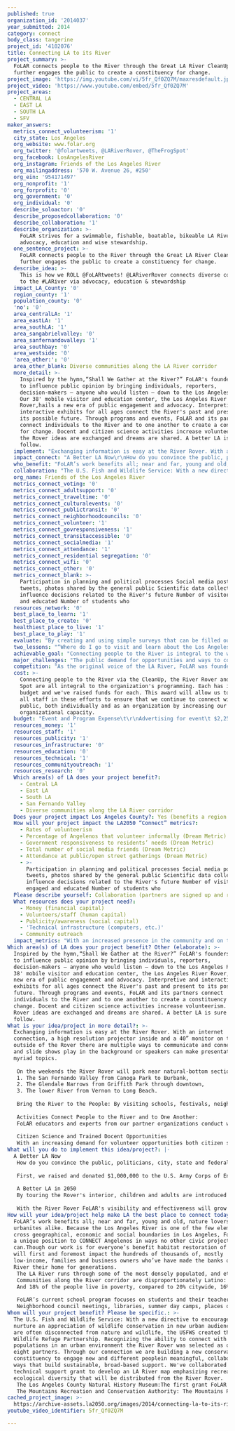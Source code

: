 ```yaml
---
published: true
organization_id: '2014037'
year_submitted: 2014
category: connect
body_class: tangerine
project_id: '4102076'
title: Connecting LA to its River
project_summary: >-
  FoLAR connects people to the River through the Great LA River CleanUp and
  further engages the public to create a constituency for change.
project_image: 'https://img.youtube.com/vi/5fr_Qf0ZQ7M/maxresdefault.jpg'
project_video: 'https://www.youtube.com/embed/5fr_Qf0ZQ7M'
project_areas:
  - CENTRAL LA
  - EAST LA
  - SOUTH LA
  - SFV
maker_answers:
  metrics_connect_volunteerism: '1'
  city_state: Los Angeles
  org_website: www.folar.org
  org_twitter: '@folartweets, @LARiverRover, @TheFrogSpot'
  org_facebook: LosAngelesRiver
  org_instagram: Friends of the Los Angeles River
  org_mailingaddress: '570 W. Avenue 26, #250'
  org_ein: '954171497'
  org_nonprofit: '1'
  org_forprofit: '0'
  org_government: '0'
  org_individual: '0'
  describe_soloactor: '0'
  describe_proposedcollaboration: '0'
  describe_collaboration: '1'
  describe_organization: >-
    FoLAR strives for a swimmable, fishable, boatable, bikeable LA River through
    advocacy, education and wise stewardship.
  one_sentence_project: >-
    FoLAR connects people to the River through the Great LA River CleanUp and
    further engages the public to create a constituency for change.
  describe_idea: >-
    This is how we ROLL @FoLARtweets! @LARiverRover connects diverse communities
    to the #LARiver via advocacy, education & stewardship
  impact_LA_County: '0'
  region_county: '1'
  population_county: '0'
  'no': '0'
  area_centralLA: '1'
  area_eastLA: '1'
  area_southLA: '1'
  area_sangabrielvalley: '0'
  area_sanfernandovalley: '1'
  area_southbay: '0'
  area_westside: '0'
  'area_other:': '0'
  area_other_blank: Diverse communities along the LA River corridor
  more_detail: >-
    Inspired by the hymn,“Shall We Gather at the River?” FoLAR's founders united
    to influence public opinion by bringing individuals, reporters,
    decision-makers – anyone who would listen – down to the Los Angeles River.
    Our 38' mobile visitor and education center, the Los Angeles River
    Rover,hails a new era of public engagement and advocacy. Interpretive and
    interactive exhibits for all ages connect the River's past and present to
    its possible future. Through programs and events, FoLAR and its partners
    connect individuals to the River and to one another to create a constituency
    for change. Docent and citizen science activities increase volunteerism. At
    the Rover ideas are exchanged and dreams are shared. A better LA is sure to
    follow.
  implement: "Exchanging information is easy at the River Rover. With an internet connection, a high resolution projector inside and a 40” monitor on the outside of the Rover there are multiple ways to communicate and connect. DVDs and slide shows play in the background or speakers can make presentations on myriad topics.\r\n\r\nOn the weekends the River Rover will park near natural-bottom sections at lease once a month in each of these three service areas:\r\n1.\tThe San Fernando Valley from Canoga Park to Burbank,\r\n2.\tThe Glendale Narrows from Griffith Park through downtown, \r\n3.\tThe lower River from Vernon to Long Beach. \r\n\r\nBring the River to the People: By visiting schools, festivals, neighborhood council meetings, libraries, senior centers – anywhere we can park provides the opportunity to inform and engage people of all ages, cultures connecting communities and residents to the issues that impact their neighborhoods and the River so their voices can be heard.\r\n\r\nActivities Connect People to the River and to One Another: \r\nFoLAR educators and experts from our partner organizations conduct walks along the River calling attention to bird and plant life, sharing current information and engaging participants in conversations. Bicycle rides, kayaking trips, fishing lessons and tournaments, poetry readings, live music and food trucks, these are just some of the ways to connect people to the River not only as a place for recreation and celebration but also as an ecosystem in the heart of our built environment.\r\n\r\nCitizen Science and Trained Docent Opportunities\r\nWith an increasing demand for volunteer opportunities both citizen science and docent programs provide meaningful ways for the public to engage. Assessing the River's biological health, testing water quality and conducting trash surveys provide both volunteer opportunities and useful data that can be used to influence policy decisions that affect the River's future. Trained docents provide guided tours through the Rover, answer questions and engage the public in numerous other ways. Individuals and high school students representing each of the three regions gain knowledge and experience while increasing FoLAR's capacity to foster connections.\r\n"
  impact_connect: "A Better LA Now\r\nHow do you convince the public, politicians, city, state and federal government agencies that there is value to restoring a concrete River?  In 1986 Lewis MacAdams and two friends cut a hole in the fence and started what he called a 40-year artwork to bring the River back to life. Now the once maligned River is a place for recreation, education and restoration. This year FoLAR rallied for the most ambitious plan to remove concrete, restore wetland habitat and connect communities to a natural environment while increasing flood-control capacity; Alternative 20. \r\n\r\nFirst, we raised and donated $1,000,000 to the U.S. Army Corps of Engineers to complete an Ecosystem Feasibility Study seven years in the making; a first in the Corps' history. Next, Lewis, Mayor Eric Garcetti, and others traveled to Washington DC meeting with Senators Boxer and Feinstein, and top-ranking Army Corps and Obama Administration officials. We pressed for a town-hall at the LA River Center and mobilized politicians and community leaders; over 200 people voiced support for the most ambitious plan- Alternative 20. In a precedent-setting action, the City agreed to share costs for the plan that will remove X miles of concrete and an 11-mile stretch through the heart of our region.\r\n\r\nA Better LA in 2050\r\nBy touring the Rover's interior, children and adults are introduced to the pre-channelized River's natural and human history in the Past Gallery where animal pelts, native plant scents, bird calls and frog croaks bring the River alive. The Present Gallery includes an aquarium where aquatic insects and fish from the River give guests a look into its waters. A counter with microscopes and a sink turns the area into a mobile laboratory. A true/false game and interpretive panels provide an overview of the River as it is today. In the Future Gallery images of future plans are projected onto a screen. A game allows visitors to place hexagonal tiles depicting bike paths, wetlands and other amenities onto a concrete channel to create the River of their dreams.The vehicle's vibrant exterior artwork provides additional opportunity to engage the public.\r\n\r\nWith the River Rover FoLAR's visibility and effectiveness will grow exponentially. Programming is limitless and partnerships abundant. As William Carlos Williams noted, “A new world is a new mind.” A new River is possible. By 2050 the possible will be realized.\r\n"
  who_benefit: "FoLAR’s work benefits all; near and far, young and old, nature lovers and urbanites alike. Because the Los Angeles River is one of the few elements that cross geographical, economic and social boundaries in Los Angeles, FoLAR is in a unique position to CONNECT Angelenos in ways no other civic project can.Though our work is for everyone’s benefit habitat restoration of the River will first and foremost impact the hundreds of thousands of, mostly low-income, families and business owners who’ve have made the banks of the LA River their home for generations. \r\nThe LA River runs through some of the most densely populated, and ethnically diverse communities in the country where access to nature and open space is virtually non-existent for millions. According to the City Project there are 7.2 total acres of green space per thousand residents along the River corridor, compared to 89.8 countywide and 1,343.5 statewide.\r\nCommunities along the River corridor are disproportionately Latino: 52% along the River, compared to 48% for the city, 47% for the county, and 37% statewide.\r\nAnd 18% of the people live in poverty, compared to 20% citywide, 16% countywide, and 14% statewide. Designed for all ages, the Rover is also equipped with an ADA wheelchair lift, allowing people of all abilities to enter, experience and exit the vehicle with ease. FoLAR's bilingual staff speak Spanish, Korean and Farsi and many of our partners advocate for other diverse cultures – Chinese, Vietnamese.\r\n\r\nFoLAR’s current school program focuses on students and their teachers in grades 3 through 6. A pilot program for high school students begins in Fall 2014.The goal is to provide opportunities for students from Kindergarten through college with curriculum and connections to the LA River. On weekends, students have the opportunity to bring their friends and family to the River to see the LA River Rover that visited their school and to explore the River together through family-friendly progams and activities.\r\nNeighborhood council meetings, libraries, summer day camps, places of worship; anywhere we can safely park is a place to engage people of all ages, all nationalities, all socio-economic backgrounds and all abilities. Staging near the River introduces members of park-poor communities to an oasis in their backyard; a place for recreation, respite and open expanses. Connecting Angelenos to its River has never been more feasible. FoLAR is connecting us all to a better future."
  collaboration: "The U.S. Fish and Wildlife Service: With a new directive to encourage and nurture an appreciation of wildlife conservation in new urban audiences who are often disconnected from nature and wildlife, the USFWS created the Urban Wildlife Refuge Partnership. Recognizing the ability to connect with diverse populations in an urban environment the River Rover was selected as one of eight partners. Through our connection we are building a new conservation constituency to engage new and different peoplein meaningful, collaborative ways that build sustainable, broad-based support. We've collaborated on a technical support grant to develop an LA River map emphasizing recreation and ecological diversity that will be distributed from the River Rover.\r\nThe Los Angeles County Natural History Museum:The first grant FoLAR received was to compile a Biota for the Los Angeles River in partnership with the Natural History Museum. The majority of the data used to document the biological diversity on the LA River was gleaned from the Museum’s vast collection. With a commitment from both the U.S. Army Corps of Engineers and the city of Los Angeles to share costs associated with the most ambitious plan EVER PROPOSED to restore 11 miles of wetland habitat we’ve again joined forces with the Natural History Museum. Experts from the Museum on birds, fish, reptiles, amphibians and mammals are at the ready to lend their knowledge and expertise to our programs. The LA River Rover will stage numerous events in the Museum’s habitat garden and we’re working together on an exhibit and lecture series, utilizing the Museum’s vast collections, to focus on the River’s historic and possible future bio-diversity. We’re also working closely with the Museum’s mobile education staff on ways to share education materials and expertise.\r\nThe Mountains Recreation and Conservation Authority: The Mountains Recreation and Conservation Authority (MRCA) has worked for decades to create and maintain small pocket parks on the Los Angeles River corridor and FoLAR has championed their efforts. With funding from the MRCA FoLAR created the first decorative gates -the Heron Gates- to declare the River open to the public. We’ve worked together to reimagine a railyard, owned by Union Pacific across the River from Union Station, as a location for restored wetlands and water retention that is included in the ecosystem restoration plan. We partner with MRCA’s trained naturalists whose knowledge, expertise and programmin"
  org_name: Friends of the Los Angeles River
  metrics_connect_voting: '0'
  metrics_connect_adultsupport: '0'
  metrics_connect_traveltime: '0'
  metrics_connect_culturalevents: '0'
  metrics_connect_publictransit: '0'
  metrics_connect_neighborhoodcouncils: '0'
  metrics_connect_volunteer: '1'
  metrics_connect_govresponsiveness: '1'
  metrics_connect_transitaccessible: '0'
  metrics_connect_socialmedia: '1'
  metrics_connect_attendance: '1'
  metrics_connect_residential segregation: '0'
  metrics_connect_wifi: '0'
  metrics_connect_other: '0'
  metrics_connect_blank: >-
    Participation in planning and political processes Social media posts,
    tweets, photos shared by the general public Scientific data collected to
    influence decisions related to the River's future Number of visitors engaged
    and educated Number of students who
  resources_network: '0'
  best_place_to_learn: '1'
  best_place_to_create: '0'
  healthiest_place_to_live: '1'
  best_place_to_play: '1'
  evaluate: "By creating and using simple surveys that can be filled out on-site via Ipads that we provide or via visitor's smart phones we can understand more about the people who visit, what motivates them, what interested or surprised them most, what programming they would like to see, what experiences they want to have and how FoLAR and its partners can facilitate these demands.\r\n\r\nSuccess can be measured in multiple ways as detailed in the section above, however, we will focus on:\r\n\r\n1.\tThe number of people who connect with FoLAR and the River through our various events. The above-mentioned surveys, as well as documenting conversations we have with our visitors will help us understand what aspects of the River interest people most. Programming and staging will be influenced by our public interactions.\r\n2.\tThe ways in which students and the public participate in the political process. FoLAR works with numerous Neighborhood Councils along the River to understand the unique needs of each community. When issues of relevance occur, whether that is a planned development, the expansion of the bike path, creation of parks, high speed rail along the River, and myriad other projects and programs that affect communities and the River, FoLAR will provide opportunities for people to participate, attend meetings, provide feedback, write letters and so on. Seeing how people respond, what drives their interests and efforts, we will better bridge the gap between River users and decision-makers.\r\n3.  Participation in citizen science and docent programs; how many people respond to our call to action for their participation in collecting scientific data and being trained as a docent to lead tours inside the Rover and give talks to the public.\r\n"
  two_lessons: "“Where do I go to visit and learn about the Los Angeles River?” \r\nWe've learned first-hand that people are hungry to connect with the River, for knowledge and respite. We field requests daily from people who want to visit, kayak, fish and bicycle along the River. It's the reason a donor funded the creation of the LA River Rover, so FoLAR can create destinations for discovery, recreation and advocacy. This summer FoLAR created The Frog Spot, a temporary  Riverside visitor center open on weekends on the Elysian Valley Bike Path, with free water, WIFI, shade and places for people to gather and relax. Saturday nights turn into “Sunset at the Oasis”, FoLAR fundraising mixers from 5-8 with live music and two drinks (beer, wine or soda) for a suggested donation of $15. The place is jumping with upwards of 1,000 visitors each weekend. We are eager to roll out the River Rover to create destinations along the entire length of the River. \r\n\r\n“What volunteer opportunities do you offer?” \r\nWe've learned first-hand that people are eager to connect with the River through volunteerism. FoLAR's annual Great Los Angeles River CleanUp started with 30 people at one site and has grown to nearly 4,000 people at 15 sites throughout the watershed to pull up to 25 tons out of the River annually. For our 25th anniversary this year we split the event into three weekends, staging on the upper, middle and lower River so that volunteers could experience more than one spot. With the River Rover on the road this fall we intend to visit at least two sites during each of the three weekend cleanups. With docent and citizen science activities in development people of all ages with different backgrounds can learn more about the River and help FoLAR increase its capacity to educate the public, while nature walks, and scientific monitoring activities offer meaningful ways to connect and collect data that will shape the River's future.\r\nFoLAR is meeting an ever-increasing demand for people to connect with, experience and learn about the LA River. Docent and citizen science opportunities will meet the increasing demand for meaningful, year-round volunteer opportunities. The Frog Spot and the River Rover are platforms for people to connect with the River, to connect with each other and to connect with the issues that will shape the River's future. A well-informed and invested public will make their voices heard.\r\n"
  achievable_goal: "Connecting people to the River is integral to the work we've done for nearly three decades. The Great Los Angeles River CleanUp is an institution, 2015 marks the 26th annual event. The Frog Spot is well-used and extremely well-received. The River Rover is built and is now ready to roll. While we are eager to connect as many people to the River as we can, we realize that we need to start simple and build. Staging at each of the three River sections at least once a month is achievable. Partnering with the U.S. Fish and Wildlife Service, the Natural History Museum and the Mountains Recreation and Conservation Authority expands our reach and enhances our educational message and improves our programming capabilities. We'll create consistent messaging, offer talks and walks with trained naturalists, promote our partnerships and programs through a combined network to achieve mutual goals.\r\n\r\nWe've taken the initial steps to develop a docent training program operating out of the Frog Spot and intend to recruit volunteers and hold training sessions in each of the three service areas to provide volunteers with both meaningful ways to contribute and to foster connections to the River in their own backyards. \r\n\r\nCitizen science programs exist at the Natural History Museum as do several database programs, such as E-bird and I-naturalist, where data that is collected can be uploaded and shared with scientists and the general public. We're working with numerous other partners such as the San Fernando and Los Angeles Chapters of the Audubon Society, the Sierra Club, the California Native Plant Society, Heal the Bay, Tree People, North East Trees, the Council for Watershed Health, The Aquarium of the Pacific, the UC Collaborative Extension and a network of over 50 educators through the Watershed Education Collaborative. \r\n\r\nWe have the expertise, we have the partnerships, we have the perfect opportunities to bring the River to the People and the People to the River through the River Rover, the Frog Spot and the Great Los Angeles River CleanUp. FoLAR's visibitlity and effectiveness is about to grow exponentially, connecting LA to its River, improving the quality of life, increasing public involvement in the decisions involving the River's future and creating a better LA in the process.\r\n"
  major_challenges: "The public demand for opportunities and ways to connect with the LA River increases daily. Requests for the River Rover, completed in June, to appear at community gatherings and schools come in daily. And we've committed to creating Riverside destinations and programming. One challenge we face is the ability to attend community gatherings, visit schools and stage along the River while realizing the very real needs to plan, prepare and maintain the vehicle. We know there will be a learning curve as we become acquainted with the vehicle. We know that we want to maximize our reach and respond to the public demand to learn about the River's past, present and future plans while also meeting the need to connect with the River for recreation and respite. Initially we'll give priority to events within the River's 800 square mile-watershed, visit schools in disadvantaged and park-poor communities, promote Riverside events and programming to maximize our reach and connect with as many people as we can without over-committing our resources.\r\n\r\nManeuvering a 38' vehicle in our crowded urban environment, parking at schools, libraries, festivals and locations along the River will be challenging. FoLAR staff have received RV Bootcamp Training consisting of street and freeway training, parallel parking, and navigating a slalom course of cones in both forward and reverse. We've learned from our partners at the Natural History Museum that advanced planning and scouting is imperative to success. Not only will accessing Riverside locations provide challenges, but entry-ways to schools and other locations are often small, blocked by trees and other details that often need attention prior to visits. Pre-event staging and scouting trips will need to be scheduled and integrated into our operational calender. These details are just as important as maintenance, preparation and implementation of programs and events to the success of our outreach efforts.\r\n"
  competition: "As the original voice of the LA River, FoLAR was founded on the belief that effective advocacy, education, collaboration and imagination can accomplish great things. We’ve partnered with numerous organizations along the way, many of whom continue to focus on specifics such as social and environmental justice, park creation, bicycle advocacy and so on. \r\n\r\nMost recently the Los Angeles River Revitalization Corporation, created to implement the city’s Los Angeles River Revitalization Master Plan, is both similar and different. Both organizations are dedicated to making the River a better place and both bring people to the River. The LARRC has a Regata Club, a series of special events designed to bring people together. The LARRC is focused on development along the River – both parks and green spaces as well as public/private partnerships that focus on building an equestrian and pedestrian bridge with a nearby café and bicycle rental facility. We have advocated for a continuous bike path from the mountains to the sea since our inception and the LARRC has an initiative, Greenway 2020, focusing on bike paths. We’ve stood together to promote Alternative 20, we’ve spoken together to voice support for the bike path by Universal and other studios along the River. And a FoLAR board member spoke with LARRC when creating a plan for an in-channel bike path in downtown Los Angeles.\r\n\r\nFoLAR advocates for a swimmable, fishable, boatable, bikeable, walkable Los Angeles River where people and wildlife can coexist. We see want to make sure that the River is open for everyone. While we share an enthusiasm for future plans we also see the potential for enjoying and appreciating the River as it is today.\r\n"
  cost: >-
    Connecting people to the River via the CleanUp, the River Rover and the Frog
    Spot are all integral to the organization's programming. Each has its own
    budget and we've raised funds for each. This award will allow us to include
    all staff in these efforts to ensure that we continue to connect with the
    public, both individually and as an organization by increasing our
    organizational capacity. 
  budget: "Event and Program Expense\t\r\nAdvertising for event\t $2,250 \r\nEntertainment\t $375 \r\nEquipment Rental for Event\t $1,200 \r\nInsurance\t $750 \r\nMisc/Contingency\t $89 \r\nMonitoring (Fish & Game)\t $750 \r\n Permits & Fees\t $188 \r\n Photography\t $300 \r\n Printing\t $300 \r\n Program Management\t $3,863 \r\n Refreshments\t $150 \r\n Sound\t $300 \r\n Supplies\t $900 \r\nTemporary Help\t $1,800 \r\n Travel\t $75 \r\nEvent and Program Expense\t $13,290 \r\n\r\nContract Services\t\r\nGraphic Design\t $750 \r\nPublic Relations\t $2,250 \r\nFundraising \t $900 \r\nWebsite and IT\t $1,200 \r\nTemporary Help\t $4,200 \r\nTotal Contract Services\t $9,300 \r\nFacilities and Equipment\t\r\nEquipment Repair\t $1,500 \r\n Small Equipment Purchase\t $1,500 \r\n Rent/Parking\t $3,000 \r\nTotal Facilities and Equipment\t $6,000 \r\n \r\nPayroll Expenses\t\r\nWages and Salaries\t $51,000 \r\nPayroll Tax Expense\t $4,500 \r\nHealth Insurance\t $1,350 \r\nWorker's Compensation\t $1,800 \r\nPayroll processing fee\t $75 \r\nTotal  Payroll Expenses\t $58,725 \r\n\r\nTravel and Meetings\t\r\nConference, Convention, Meeting\t $487 \r\nTravel\t $600 \r\n Meals and Entertainment\t $600 \r\nTotal Travel and Meetings\t $1,687 \r\n\t\r\nSubtotal\t $89,002 \r\n\t\r\nOther Expense\t\r\nIndirect Cost Recovery (15%)\t $13,350 \r\n\t\t\r\nTotal  Expenses\t $102,352 \r\n"
  resources_money: '1'
  resources_staff: '1'
  resources_publicity: '1'
  resources_infrastructure: '0'
  resources_education: '0'
  resources_technical: '1'
  resources_communityoutreach: '1'
  resources_research: '0'
  Which area(s) of LA does your project benefit?:
    - Central LA
    - East LA
    - South LA
    - San Fernando Valley
    - Diverse communities along the LA River corridor
  Does your project impact Los Angeles County?: Yes (benefits a region of LA County)
  How will your project impact the LA2050 “Connect” metrics?:
    - Rates of volunteerism
    - Percentage of Angelenos that volunteer informally (Dream Metric)
    - Government responsiveness to residents’ needs (Dream Metric)
    - Total number of social media friends (Dream Metric)
    - Attendance at public/open street gatherings (Dream Metric)
    - >-
      Participation in planning and political processes Social media posts,
      tweets, photos shared by the general public Scientific data collected to
      influence decisions related to the River's future Number of visitors
      engaged and educated Number of students who
  Please describe yourself: Collaboration (partners are signed up and ready to hit the ground running!)
  What resources does your project need?:
    - Money (financial capital)
    - Volunteers/staff (human capital)
    - Publicity/awareness (social capital)
    - 'Technical infrastructure (computers, etc.)'
    - Community outreach
  impact_metrics: "With an increased presence in the community and on the River, more Angelenos will volunteer at the Great LA River CleanUp, at the River Rover and at the Frog Spot. Questionnaires to track how people heard about he programs, whether this is a first or one of many visits, what motivated people to visit and what types of experiences they are interested will help us understand more about the ways people want to connect.\r\n\r\nThe number of docents we recruit and the number of people who participate in citizen science activities will inform us about the desire to connect and working with these volunteers will hep us understand what motivates them to give their time.\r\n\r\nBy informing the public via programs and presentations and then providing calls to action when there is a meeting or decision that is crucial to the River's future we can track how many people respond and what issues are most relevant to constituents based upon their responses.\r\n\r\nTracking the number of individuals who visit the Rover at community events and what affect the Rover had in their decision to attend, we can find out how our programming increases public attendance at gatherings throughout the region.\r\n\r\nWIFI at the Frog Spot is a perk and we'll understand the demand for public use of WIFI at River Rover events.\r\n\r\nBy encouraging people to post to FoLAR's Facebook Page, follow our twitter accounts - @folartweets, @thefrogspot, @LARiverRover and by using hashtags such as #LARiver and others we can see what visitors are saying about their experiences and whether they share or retweet FoLAR's posts.\r\n\r\nBy seeing how many students bring their family and friends to the River after the Rover has visited their schools we can learn first-hand what inspired their visits and how connecting with the River connects them to one another.\r\n\r\nBy collecting and sharing scientific data about the River we can track what has been shared and how that information is being shared and we can provide that data to decision-makers to influence their actions relevant to the River's future.\r\n"
Which area(s) of LA does your project benefit? Other (elaborate): >-
  Inspired by the hymn,“Shall We Gather at the River?” FoLAR's founders united
  to influence public opinion by bringing individuals, reporters,
  decision-makers – anyone who would listen – down to the Los Angeles River. Our
  38' mobile visitor and education center, the Los Angeles River Rover,hails a
  new era of public engagement and advocacy. Interpretive and interactive
  exhibits for all ages connect the River's past and present to its possible
  future. Through programs and events, FoLAR and its partners connect
  individuals to the River and to one another to create a constituency for
  change. Docent and citizen science activities increase volunteerism. At the
  Rover ideas are exchanged and dreams are shared. A better LA is sure to
  follow.
What is your idea/project in more detail?: >-
  Exchanging information is easy at the River Rover. With an internet
  connection, a high resolution projector inside and a 40” monitor on the
  outside of the Rover there are multiple ways to communicate and connect. DVDs
  and slide shows play in the background or speakers can make presentations on
  myriad topics.
   
   On the weekends the River Rover will park near natural-bottom sections at lease once a month in each of these three service areas:
   1. The San Fernando Valley from Canoga Park to Burbank,
   2. The Glendale Narrows from Griffith Park through downtown, 
   3. The lower River from Vernon to Long Beach. 
   
   Bring the River to the People: By visiting schools, festivals, neighborhood council meetings, libraries, senior centers – anywhere we can park provides the opportunity to inform and engage people of all ages, cultures connecting communities and residents to the issues that impact their neighborhoods and the River so their voices can be heard.
   
   Activities Connect People to the River and to One Another: 
   FoLAR educators and experts from our partner organizations conduct walks along the River calling attention to bird and plant life, sharing current information and engaging participants in conversations. Bicycle rides, kayaking trips, fishing lessons and tournaments, poetry readings, live music and food trucks, these are just some of the ways to connect people to the River not only as a place for recreation and celebration but also as an ecosystem in the heart of our built environment.
   
   Citizen Science and Trained Docent Opportunities
   With an increasing demand for volunteer opportunities both citizen science and docent programs provide meaningful ways for the public to engage. Assessing the River's biological health, testing water quality and conducting trash surveys provide both volunteer opportunities and useful data that can be used to influence policy decisions that affect the River's future. Trained docents provide guided tours through the Rover, answer questions and engage the public in numerous other ways. Individuals and high school students representing each of the three regions gain knowledge and experience while increasing FoLAR's capacity to foster connections.
What will you do to implement this idea/project?: |-
  A Better LA Now
   How do you convince the public, politicians, city, state and federal government agencies that there is value to restoring a concrete River? In 1986 Lewis MacAdams and two friends cut a hole in the fence and started what he called a 40-year artwork to bring the River back to life. Now the once maligned River is a place for recreation, education and restoration. This year FoLAR rallied for the most ambitious plan to remove concrete, restore wetland habitat and connect communities to a natural environment while increasing flood-control capacity; Alternative 20. 
   
   First, we raised and donated $1,000,000 to the U.S. Army Corps of Engineers to complete an Ecosystem Feasibility Study seven years in the making; a first in the Corps' history. Next, Lewis, Mayor Eric Garcetti, and others traveled to Washington DC meeting with Senators Boxer and Feinstein, and top-ranking Army Corps and Obama Administration officials. We pressed for a town-hall at the LA River Center and mobilized politicians and community leaders; over 200 people voiced support for the most ambitious plan- Alternative 20. In a precedent-setting action, the City agreed to share costs for the plan that will remove X miles of concrete and an 11-mile stretch through the heart of our region.
   
   A Better LA in 2050
   By touring the Rover's interior, children and adults are introduced to the pre-channelized River's natural and human history in the Past Gallery where animal pelts, native plant scents, bird calls and frog croaks bring the River alive. The Present Gallery includes an aquarium where aquatic insects and fish from the River give guests a look into its waters. A counter with microscopes and a sink turns the area into a mobile laboratory. A true/false game and interpretive panels provide an overview of the River as it is today. In the Future Gallery images of future plans are projected onto a screen. A game allows visitors to place hexagonal tiles depicting bike paths, wetlands and other amenities onto a concrete channel to create the River of their dreams.The vehicle's vibrant exterior artwork provides additional opportunity to engage the public.
   
   With the River Rover FoLAR's visibility and effectiveness will grow exponentially. Programming is limitless and partnerships abundant. As William Carlos Williams noted, “A new world is a new mind.” A new River is possible. By 2050 the possible will be realized.
How will your idea/project help make LA the best place to connect today? In LA2050?: >-
  FoLAR’s work benefits all; near and far, young and old, nature lovers and
  urbanites alike. Because the Los Angeles River is one of the few elements that
  cross geographical, economic and social boundaries in Los Angeles, FoLAR is in
  a unique position to CONNECT Angelenos in ways no other civic project
  can.Though our work is for everyone’s benefit habitat restoration of the River
  will first and foremost impact the hundreds of thousands of, mostly
  low-income, families and business owners who’ve have made the banks of the LA
  River their home for generations. 
   The LA River runs through some of the most densely populated, and ethnically diverse communities in the country where access to nature and open space is virtually non-existent for millions. According to the City Project there are 7.2 total acres of green space per thousand residents along the River corridor, compared to 89.8 countywide and 1,343.5 statewide.
   Communities along the River corridor are disproportionately Latino: 52% along the River, compared to 48% for the city, 47% for the county, and 37% statewide.
   And 18% of the people live in poverty, compared to 20% citywide, 16% countywide, and 14% statewide. Designed for all ages, the Rover is also equipped with an ADA wheelchair lift, allowing people of all abilities to enter, experience and exit the vehicle with ease. FoLAR's bilingual staff speak Spanish, Korean and Farsi and many of our partners advocate for other diverse cultures – Chinese, Vietnamese.
   
   FoLAR’s current school program focuses on students and their teachers in grades 3 through 6. A pilot program for high school students begins in Fall 2014.The goal is to provide opportunities for students from Kindergarten through college with curriculum and connections to the LA River. On weekends, students have the opportunity to bring their friends and family to the River to see the LA River Rover that visited their school and to explore the River together through family-friendly progams and activities.
   Neighborhood council meetings, libraries, summer day camps, places of worship; anywhere we can safely park is a place to engage people of all ages, all nationalities, all socio-economic backgrounds and all abilities. Staging near the River introduces members of park-poor communities to an oasis in their backyard; a place for recreation, respite and open expanses. Connecting Angelenos to its River has never been more feasible. FoLAR is connecting us all to a better future.
Whom will your project benefit? Please be specific.: >-
  The U.S. Fish and Wildlife Service: With a new directive to encourage and
  nurture an appreciation of wildlife conservation in new urban audiences who
  are often disconnected from nature and wildlife, the USFWS created the Urban
  Wildlife Refuge Partnership. Recognizing the ability to connect with diverse
  populations in an urban environment the River Rover was selected as one of
  eight partners. Through our connection we are building a new conservation
  constituency to engage new and different peoplein meaningful, collaborative
  ways that build sustainable, broad-based support. We've collaborated on a
  technical support grant to develop an LA River map emphasizing recreation and
  ecological diversity that will be distributed from the River Rover.
   The Los Angeles County Natural History Museum:The first grant FoLAR received was to compile a Biota for the Los Angeles River in partnership with the Natural History Museum. The majority of the data used to document the biological diversity on the LA River was gleaned from the Museum’s vast collection. With a commitment from both the U.S. Army Corps of Engineers and the city of Los Angeles to share costs associated with the most ambitious plan EVER PROPOSED to restore 11 miles of wetland habitat we’ve again joined forces with the Natural History Museum. Experts from the Museum on birds, fish, reptiles, amphibians and mammals are at the ready to lend their knowledge and expertise to our programs. The LA River Rover will stage numerous events in the Museum’s habitat garden and we’re working together on an exhibit and lecture series, utilizing the Museum’s vast collections, to focus on the River’s historic and possible future bio-diversity. We’re also working closely with the Museum’s mobile education staff on ways to share education materials and expertise.
   The Mountains Recreation and Conservation Authority: The Mountains Recreation and Conservation Authority (MRCA) has worked for decades to create and maintain small pocket parks on the Los Angeles River corridor and FoLAR has championed their efforts. With funding from the MRCA FoLAR created the first decorative gates -the Heron Gates- to declare the River open to the public. We’ve worked together to reimagine a railyard, owned by Union Pacific across the River from Union Station, as a location for restored wetlands and water retention that is included in the ecosystem restoration plan. We partner with MRCA’s trained naturalists whose knowledge, expertise and programmin
cached_project_image: >-
  https://archive-assets.la2050.org/images/2014/connecting-la-to-its-river/img.youtube.com/vi/5fr_Qf0ZQ7M/maxresdefault.jpg
youtube_video_identifier: 5fr_Qf0ZQ7M

---
```

